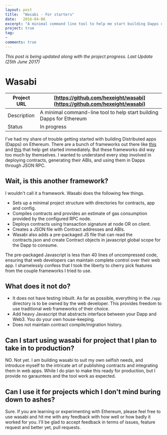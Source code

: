 ```yaml
---
layout: post
title:  "Wasabi - For starters"
date:   2016-04-06
excerpt: "A minimal command line tool to help me start building Dapps on Ethereum."
project: true
tag:
- 
comments: true
---
```


*This post is being updated along with the project progress. Last Update (25th June 2017)*

# Wasabi

| Project URL | [https://github.com/hexeight/wasabi](https://github.com/hexeight/wasabi) |
|-------------|--------------------------------------------------------------------------|
| Description | A minimal command-line tool to help start building Dapps for Ethereum    |
| Status      | In progress                                                              |

I've had my share of trouble getting started with building Distributed apps (Dapps) on Ethereum. There are a bunch of frameworks out there like [this](https://truffleframework.com) and [this]( https://github.com/iurimatias/embark-framework) that help get started immediately. But these frameworks did way too much by themselves. I wanted to understand every step involved in deploying contracts, generating their ABIs, and using them in Dapps through JSON RPC.

## Wait, is this another framework?

I wouldn't call it a framework. Wasabi does the following few things.

- Sets up a minimal project structure with directories for contracts, app and config.
- Compiles contracts and provides an estimate of gas consumption provided by the configured RPC node.
- Deploys contracts using transaction signature at node OR on client.
- Creates a JSON file with Contract addresses and ABIs.
- Wasabi also adds a pre-packaged JS file that can read the contracts.json and create Contract objects in javascript global scope for the Dapp to consume.

The pre-packaged Javascript is less than 40 lines of uncompressed code, ensuring that web developers can maintain complete control over their web app. I shamelessly confess that I took the liberty to cherry pick features from the couple frameworks I tried to use.

## What does it not do?

- It does not have testing inbuilt. As far as possible, everything in the `/app` directory is to be owned by the web developer. This provides freedom to use traditional web frameworks of their choice.
- Add heavy Javascript that abstracts interface between your Dapp and Web3. You do your own house-keeping.
- Does not maintain contract compile/migration history.

## Can I start using wasabi for project that I plan to take in to production?

NO. Not yet. I am building wasabi to suit my own selfish needs, and introduce myself to the intricate art of publishing contracts and integrating them in web apps. While I do plan to make this ready for production, but I provide no garauntees and the tool work as expected.

## Can I use it for projects which I don't mind buring down to ashes?

Sure. If you are learning or experimenting with Ethereum, please feel free to use wasabi and hit me with any feedback with how well or how badly it worked for you. I'll be glad to accept feedback in terms of issues, feature request and better yet, pull requests.